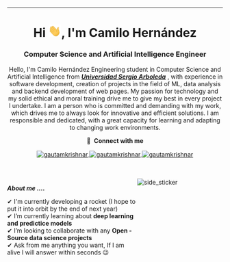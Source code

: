 <hr>
    <h1 align="center">
        Hi <img src="https://raw.githubusercontent.com/ABSphreak/ABSphreak/master/gifs/Hi.gif" width="30px">, I'm Camilo Hernández 
    </h1>
<h3 align="center"> Computer Science and Artificial Intelligence Engineer</h3>

<p align="center">
    Hello, I'm Camilo Hernández Engineering student in Computer Science and Artificial Intelligence
    from <em><a href="https://www.usergioarboleda.edu.co/">  <b>Universidad Sergio Arboleda</b></a> </em>, 
    with experience in software development, creation of projects in the field of ML, data analysis and backend
    development of web pages. My passion for technology and my solid ethical and moral training drive me to give my best in every project I
    undertake. I am a person who is committed and demanding with my work, which drives me to always look for innovative and efficient solutions.
    I am responsible and dedicated, with a great capacity for learning and adapting to changing work environments.
</p>

<p align="center">
    🔗 &nbsp;<b>Connect with me</b>
    <p align="center">
        <a href="mailto: camilohedzz@gmail.com" target="blank">
            <img align="center" src="https://seeklogo.com/images/G/gmail-new-2020-logo-32DBE11BB4-seeklogo.com.png" alt="gautamkrishnar" height="30"width="40" />
        </a>
        <a href="https://www.linkedin.com/in/camilo-hern%C3%A1ndez-02080a237" target="blank">
            <img align="center" src="https://raw.githubusercontent.com/rahuldkjain/github-profile-readme-generator/master/src/images/icons/Social/linked-in-alt.svg" alt="gautamkrishnar" height="30" width="40" />
        </a>
        <a href=https://www.instagram.com/cher_zi/ target="blank">
            <img align="center" src="https://raw.githubusercontent.com/rahuldkjain/github-profile-readme-generator/master/src/images/icons/Social/instagram.svg" alt="gautamkrishnar" height="30" width="40" />
        </a>
</p>



<br><br>
<img align="right" width=200px height=200px alt="side_sticker" src="https://media.giphy.com/media/TEnXkcsHrP4YedChhA/giphy.gif" />

***About me ....***


✔ I'm currently developing a rocket (I hope to put it into orbit by the end of next year)<br>
✔ I’m currently learning about **deep learning and predictice models**<br>
✔ I’m looking to collaborate with any **Open - Source data science projects**<br>
✔ Ask from me anything you want, If I am alive I will answer within seconds 😉<br>


<br><br><br><br>







 
